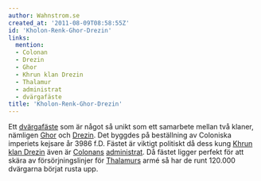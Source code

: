 ```yaml
---
author: Wahnstrom.se
created_at: '2011-08-09T08:58:55Z'
id: 'Kholon-Renk-Ghor-Drezin'
links:
  mention:
  - Colonan
  - Drezin
  - Ghor
  - Khrun klan Drezin
  - Thalamur
  - administrat
  - dvärgafäste
title: 'Kholon-Renk-Ghor-Drezin'
---
```


Ett [dvärgafäste] som är något så unikt som ett samarbete mellan två klaner, nämligen [Ghor] och
[Drezin]. Det byggdes på beställning av Coloniska imperiets kejsare år 3986 f.D. Fästet är viktigt
politiskt då dess kung [Khrun klan Drezin] även är [Colonans][] [administrat]. Då fästet ligger
perfekt för att skära av försörjningslinjer för [Thalamurs] armé så har de runt 120.000 dvärgarna
börjat rusta upp.

  [dvärgafäste]: dvärgafäste
  [Ghor]: Ghor
  [Drezin]: Drezin
  [Khrun klan Drezin]: Khrun_klan_Drezin
  [Colonans]: Colonan
  [administrat]: administrat
  [Thalamurs]: Thalamur